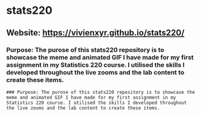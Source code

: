 # stats220
## Website: https://vivienxyr.github.io/stats220/

### Purpose: The purose of this stats220 repository is to showcase the meme and animated GIF I have made for my first assignment in my Statistics 220 course. I utilised the skills I developed throughout the live zooms and the lab content to create these items. 

```
### Purpose: The purose of this stats220 repository is to showcase the meme and animated GIF I have made for my first assignment in my Statistics 220 course. I utilised the skills I developed throughout the live zooms and the lab content to create these items. 

```

